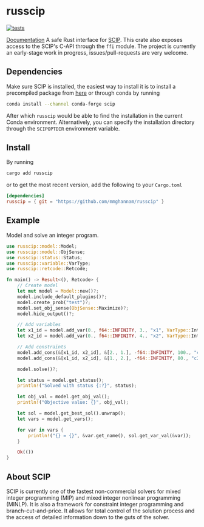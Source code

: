 # russcip
[![tests](https://github.com/mmghannam/russcip/actions/workflows/build_and_test.yml/badge.svg)](https://github.com/mmghannam/russcip/actions/workflows/build_and_test.yml)

[Documentation]()
A safe Rust interface for [SCIP](https://www.scipopt.org/index.php#download). This crate also exposes access to the SCIP's C-API through the `ffi` module. 
The project is currently an early-stage work in progress, issues/pull-requests are very welcome. 
## Dependencies 
Make sure SCIP is installed, the easiest way to install it is to install a precompiled package from [here](https://scipopt.org/index.php#download) or through conda by running
```bash
conda install --channel conda-forge scip
```
After which `russcip` would be able to find the installation in the current Conda environment. Alternatively, you can specify the installation directory through the `SCIPOPTDIR` environment variable. 

## Install
By running
```bash
cargo add russcip
```
or to get the most recent version, add the following to your `Cargo.toml`
```toml
[dependencies]
russcip = { git = "https://github.com/mmghannam/russcip" }
```

## Example
Model and solve an integer program.
```rust
use russcip::model::Model;
use russcip::model::ObjSense;
use russcip::status::Status;
use russcip::variable::VarType;
use russcip::retcode::Retcode;

fn main() -> Result<(), Retcode> {
    // Create model
    let mut model = Model::new()?;
    model.include_default_plugins()?;
    model.create_prob("test")?;
    model.set_obj_sense(ObjSense::Maximize)?;
    model.hide_output()?;

    // Add variables
    let x1_id = model.add_var(0., f64::INFINITY, 3., "x1", VarType::Integer)?;
    let x2_id = model.add_var(0., f64::INFINITY, 4., "x2", VarType::Integer)?;

    // Add constraints
    model.add_cons(&[x1_id, x2_id], &[2., 1.], -f64::INFINITY, 100., "c1")?;
    model.add_cons(&[x1_id, x2_id], &[1., 2.], -f64::INFINITY, 80., "c2")?;

    model.solve()?;

    let status = model.get_status();
    println!("Solved with status {:?}", status);

    let obj_val = model.get_obj_val();
    println!("Objective value: {}", obj_val);

    let sol = model.get_best_sol().unwrap();
    let vars = model.get_vars();

    for var in vars {
        println!("{} = {}", &var.get_name(), sol.get_var_val(&var));
    }

    Ok(())
}

```

## About SCIP

SCIP is currently one of the fastest non-commercial solvers for mixed integer programming (MIP) and mixed integer nonlinear programming (MINLP). It is also a framework for constraint integer programming and branch-cut-and-price. It allows for total control of the solution process and the access of detailed information down to the guts of the solver.
